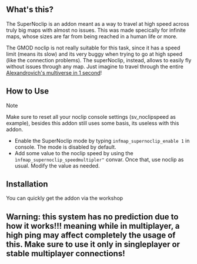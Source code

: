 ## What's this?

The SuperNoclip is an addon meant as a way to travel at high speed across truly big maps with almost no issues. This was made specically for infinite maps, whose sizes are far from being reached in a human life or more.

The GMOD noclip is not really suitable for this task, since it has a speed limit (means its slow) and its very buggy when trying to go at high speed (like the connection problems). The superNoclip, instead, allows to easily fly without issues through any map. Just imagine to travel through the entire [Alexandrovich's multiverse in 1 second](https://steamcommunity.com/sharedfiles/filedetails/?id=2458909924&searchtext=p2m](https://steamcommunity.com/sharedfiles/filedetails/?id=3132262723))!

## How to Use

> [!NOTE]
> Make sure to reset all your noclip console settings (sv_noclipspeed as example), besides this addon still uses some basis, its useless with this addon.

- Enable the SuperNoclip mode by typing `infmap_supernoclip_enable 1` in console. The mode is disabled by default.
- Add some value to the noclip speed by using the `ìnfmap_supernoclip_speedmultipler"` convar. Once that, use noclip as usual. Modify the value as needed.

## Installation

You can quickly get the addon via the workshop

## Warning: this system has no prediction due to how it works!!! meaning while in multiplayer, a high ping may affect completely the usage of this. Make sure to use it only in singleplayer or stable multiplayer connections!

